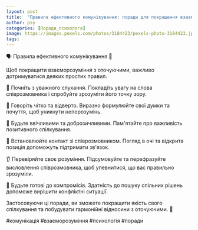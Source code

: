 ```yaml
---
layout: post
title:  "Правила ефективного комунікування: поради для покращення взаєморозуміння з оточуючими."
author: psy
categories: [Поради_психолога]
image: https://images.pexels.com/photos/3184423/pexels-photo-3184423.jpeg?auto=compress&cs=tinysrgb&fit=crop&h=627&w=1200
tags: 
---
```


🗣️ Правила ефективного комунікування 🤝

Щоб покращити взаєморозуміння з оточуючими, важливо дотримуватися деяких простих правил. 

🤔 Почніть з уважного слухання. Покладіть увагу на слова співрозмовника і спробуйте зрозуміти його точку зору.

💬 Говоріть чітко та відверто. Виразно формулюйте свої думки та почуття, щоб уникнути непорозумінь.

🤝 Будьте ввічливими та доброзичливими. Пам'ятайте про важливість позитивного спілкування.

👥 Встановлюйте контакт зі співрозмовником. Погляд в очі та відкрита позиція допоможуть підтримати зв'язок.

👂 Перевіряйте своє розуміння. Підсумовуйте та перефразуйте висловлення співрозмовника, щоб упевнитися, що вас правильно зрозуміли.

🔄 Будьте готові до компромісів. Здатність до пошуку спільних рішень допоможе вирішити конфліктні ситуації.

Застосовуючи ці поради, ви зможете покращити якість свого спілкування та побудувати гармонійні відносини з оточуючими. 🌟

#комунікація #взаєморозуміння #психологія #поради


